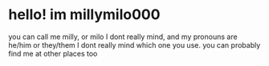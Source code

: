 # hello! im millymilo000
you can call me milly, or milo I dont really mind, and my pronouns are he/him or they/them I dont really mind which one you use.
you can probably find me at other places too
<!---
Millymilo000/Millymilo000 is a ✨ special ✨ repository because its `README.md` (this file) appears on your GitHub profile.
You can click the Preview link to take a look at your changes.

wowie! thanks github
--->
